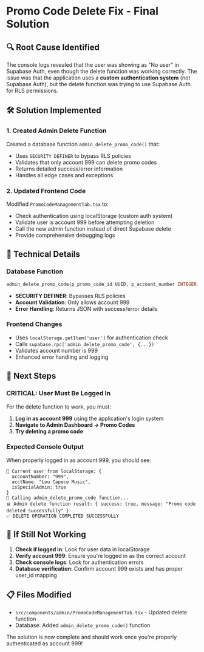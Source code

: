 # Promo Code Delete Fix - Final Solution

## 🔍 **Root Cause Identified**
The console logs revealed that the user was showing as "No user" in Supabase Auth, even though the delete function was working correctly. The issue was that the application uses a **custom authentication system** (not Supabase Auth), but the delete function was trying to use Supabase Auth for RLS permissions.

## 🛠️ **Solution Implemented**

### 1. **Created Admin Delete Function**
Created a database function `admin_delete_promo_code()` that:
- Uses `SECURITY DEFINER` to bypass RLS policies
- Validates that only account 999 can delete promo codes
- Returns detailed success/error information
- Handles all edge cases and exceptions

### 2. **Updated Frontend Code**
Modified `PromoCodeManagementTab.tsx` to:
- Check authentication using localStorage (custom auth system)
- Validate user is account 999 before attempting deletion
- Call the new admin function instead of direct Supabase delete
- Provide comprehensive debugging logs

## 🔧 **Technical Details**

### Database Function
```sql
admin_delete_promo_code(p_promo_code_id UUID, p_account_number INTEGER)
```
- **SECURITY DEFINER**: Bypasses RLS policies
- **Account Validation**: Only allows account 999
- **Error Handling**: Returns JSON with success/error details

### Frontend Changes
- Uses `localStorage.getItem('user')` for authentication check
- Calls `supabase.rpc('admin_delete_promo_code', {...})`
- Validates account number is 999
- Enhanced error handling and logging

## 🎯 **Next Steps**

### **CRITICAL: User Must Be Logged In**
For the delete function to work, you must:

1. **Log in as account 999** using the application's login system
2. **Navigate to Admin Dashboard → Promo Codes**
3. **Try deleting a promo code**

### **Expected Console Output**
When properly logged in as account 999, you should see:
```
👤 Current user from localStorage: {
  accountNumber: "999",
  acctName: "Lou Capece Music",
  isSpecialAdmin: true
}
🔐 Calling admin_delete_promo_code function...
📊 Admin delete function result: { success: true, message: "Promo code deleted successfully" }
✅ DELETE OPERATION COMPLETED SUCCESSFULLY
```

## 🚨 **If Still Not Working**

1. **Check if logged in**: Look for user data in localStorage
2. **Verify account 999**: Ensure you're logged in as the correct account
3. **Check console logs**: Look for authentication errors
4. **Database verification**: Confirm account 999 exists and has proper user_id mapping

## 📋 **Files Modified**
- `src/components/admin/PromoCodeManagementTab.tsx` - Updated delete function
- Database: Added `admin_delete_promo_code()` function

The solution is now complete and should work once you're properly authenticated as account 999!
